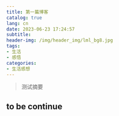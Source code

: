 ```yaml
---
title: 第一篇博客
catalog: true
lang: cn
date: 2023-06-23 17:24:57
subtitle:
header-img: /img/header_img/lml_bg8.jpg
tags:
- 生活
- 感悟
categories:
- 生活感想
---
```


> 测试摘要

## to be continue
